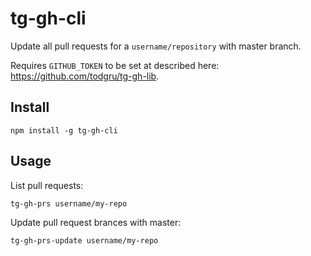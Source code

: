 # tg-gh-cli

Update all pull requests for a `username/repository` with master branch.

Requires `GITHUB_TOKEN` to be set at described here: https://github.com/todgru/tg-gh-lib.

## Install

```
npm install -g tg-gh-cli
```


## Usage

List pull requests:
```
tg-gh-prs username/my-repo
```

Update pull request brances with master:
```
tg-gh-prs-update username/my-repo
```
